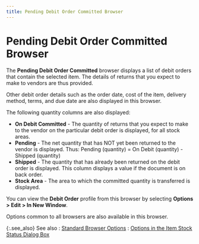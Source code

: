 ```yaml
---
title: Pending Debit Order Committed Browser
---
```


# Pending Debit Order Committed Browser


The **Pending Debit Order Committed**  browser displays a list of debit orders that contain the selected item.  The details of returns that you expect to make to vendors are thus provided.


Other debit order details such as the order date, cost of the item,  delivery method, terms, and due date are also displayed in this browser.


The following quantity columns are also displayed:

- **On 
 Debit Committed** - The quantity of returns that you expect to make  to the vendor on the particular debit order is displayed, for all stock  areas.
- **Pending**  - The net quantity that has NOT yet been returned to the vendor is displayed.  Thus: Pending (quantity) = On Debit (quantity) - Shipped (quantity)
- **Shipped**  - The quantity that has already been returned on the debit order is displayed.  This column displays a value if the document is on back order.
- **Stock 
 Area** - The area to which the committed quantity is transferred  is displayed.



You can view the **Debit Order**  profile from this browser by selecting **Options 
 &gt; Edit &gt; In New Window**.


Options common to all browsers are also available in this browser.


{:.see_also}
See also
: [Standard  Browser Options]({{site.wwe_chm}}/everest-client/ui/browsers/standard_browser_options.html)
: [Options  in the Item Stock Status Dialog Box]({{site.mi_baseurl}}/misc/options_in_the_item_stock_status_dialog_box.html)
